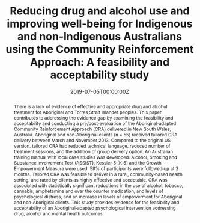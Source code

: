 ﻿---
abstract: "There is a lack of evidence of effective and appropriate drug and alcohol treatment for Aboriginal and Torres Strait Islander peoples. This paper contributes to addressing the evidence gap by examining the feasibility and acceptability and conducting a pre/post‐evaluation of the Aboriginal‐adapted Community Reinforcement Approach (CRA) delivered in New South Wales, Australia. Aboriginal and non‐Aboriginal clients (n = 55) received tailored CRA delivery between March and November 2013. Compared to the original US version, tailored CRA had reduced technical language, reduced number of treatment sessions, and the addition of group delivery option. An Australian training manual with local case studies was developed. Alcohol, Smoking and Substance Involvement Test (ASSIST), Kessler‐5 (K‐5) and the Growth Empowerment Measure were used. 58% of participants were followed‐up at 3 months. Tailored CRA was feasible to deliver in a rural, community‐based health setting, and rated by clients as highly effective and acceptable. CRA was associated with statistically significant reductions in the use of alcohol, tobacco, cannabis, amphetamine and over the counter medication, and levels of psychological distress, and an increase in levels of empowerment for Aboriginal and non‐Aboriginal clients. This study provides evidence for the feasibility and acceptability of an Aboriginal‐adapted psychological intervention addressing drug, alcohol and mental health outcomes."
authors:
- Bianca Calabria
- Anthony P Shakeshaft
- Anton Clifford
- Chiara Stone
- admin
- Julaine Allan
- Donna Bliss
date: "2019-07-05T00:00:00Z"
doi: "10.1002/ijop.12603"
featured: false
image:
  caption: 'Image credit: [**ABC**]'
  focal_point: ""
  preview_only: false
projects: []
publication: 'International Journal of Psychology'
publication_short: ""
publication_types:
- "2"
publishDate: "2019-09-16T00:00:00Z"
summary: Results of a pilot study of the Community Reinforcement Approach (CRA) to reducing drug and alcohol use.
tags:
- Source Themes
url_source: "https://onlinelibrary.wiley.com/doi/full/10.1002/ijop.12603"
title: "Reducing drug and alcohol use and improving well‐being for Indigenous and non‐Indigenous Australians using the Community Reinforcement Approach: A feasibility and acceptability study"
---

